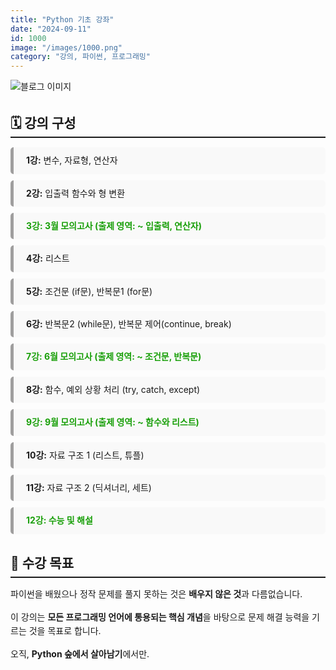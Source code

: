 ```yaml
---
title: "Python 기초 강좌"
date: "2024-09-11"
id: 1000
image: "/images/1000.png"
category: "강의, 파이썬, 프로그래밍"
---
```


<style>
  body {
    line-height: 1.6;
  }
  h1 {
    text-align: center;
    margin-top: 40px;
    margin-bottom: 40px;
  }
  h2 {
    border-bottom: 2px solid;
    padding-bottom: 5px;
    margin-top: 30px;
    margin-bottom: 15px;
  }
  h3 {
    text-align: right;
  }
  .module-list {
    list-style: none;
    padding: 0;
  }
  .module-list li {
    background: #f9f9f9;
    border-left: 5px solid #9f9e9e;
    margin-bottom: 10px;
    padding: 10px 20px;
    border-radius: 5px;
  }
  .exam {
    color: #189f08;
    font-weight: bold;
  }
</style>
![블로그 이미지](/images/1000.png)

<h2>🗓️ 강의 구성</h2>

<ol class="module-list">
  <li><strong>1강:</strong> 변수, 자료형, 연산자</li>
  <li><strong>2강:</strong> 입출력 함수와 형 변환</li>
  <li class="exam"><strong>3강:</strong> 3월 모의고사 (출제 영역: ~ 입출력, 연산자)</li>
  <li><strong>4강:</strong> 리스트</li>
  <li><strong>5강:</strong> 조건문 (if문), 반복문1 (for문)</li>
  <li><strong>6강:</strong> 반복문2 (while문), 반복문 제어(continue, break)</li>
  <li class="exam"><strong>7강:</strong> 6월 모의고사 (출제 영역: ~ 조건문, 반복문)</li>
  <li><strong>8강:</strong> 함수, 예외 상황 처리 (try, catch, except)</li>
  <li class="exam"><strong>9강:</strong> 9월 모의고사 (출제 영역: ~ 함수와 리스트)</li>
  <li><strong>10강:</strong> 자료 구조 1 (리스트, 튜플)</li>
  <li><strong>11강:</strong> 자료 구조 2 (딕셔너리, 세트)</li>
  <li class="exam"><strong>12강:</strong> 수능 및 해설</li>
</ol>

<h2>🎯 수강 목표</h2>

파이썬을 배웠으나 정작 문제를 풀지 못하는 것은 **배우지 않은 것**과 다름없습니다.

이 강의는 **모든 프로그래밍 언어에 통용되는 핵심 개념**을 바탕으로 문제 해결 능력을 기르는 것을 목표로 합니다.

오직, **Python 숲에서 살아남기**에서만.